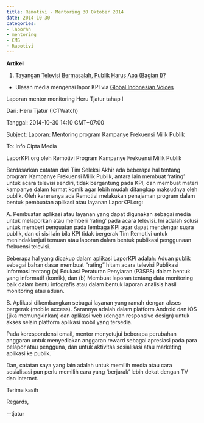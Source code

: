 ```yaml
---
title: Remotivi - Mentoring 30 Oktober 2014
date: 2014-10-30
categories:
- laporan
- mentoring
- CMS
- Rapotivi
---
```


**Artikel**

1. [Tayangan Televisi Bermasalah, Publik Harus Apa (Bagian I)?](http://ciptamedia.org/tayangan-televisi-bermasalah-publik-harus-apa-bagian-i/)

* Ulasan media mengenai lapor KPI via [Global Indonesian Voices](http://www.globalindonesianvoices.com/16963/this-android-app-by-remotivi-helps-fight-bad-indonesian-tv-shows)

Laporan mentor monitoring Heru Tjatur tahap I

Dari: Heru Tjatur (ICTWatch) 

Tanggal: 2014-10-30 14:10 GMT+07:00 

Subject: Laporan: Mentoring program Kampanye Frekuensi Milik Publik 

To: Info Cipta Media 

LaporKPI.org oleh Remotivi 
Program Kampanye Frekuensi Milik Publik

Berdasarkan catatan dari Tim Seleksi Akhir ada beberapa hal tentang program Kampanye Frekuensi Milik Publik, antara lain membuat ‘rating’ untuk acara televisi sendiri, tidak bergantung pada KPI, dan membuat materi kampanye dalam format komik agar lebih mudah ditangkap maksudnya oleh publik. Oleh karenanya ada Remotivi melakukan penajaman program dalam bentuk pembuatan aplikasi atau layanan LaporKPI.org:


A. Pembuatan aplikasi atau layanan yang dapat digunakan sebagai media untuk melaporkan atau memberi ‘rating’ pada acara televisi. Ini adalah solusi untuk memberi penguatan pada lembaga KPI agar dapat mendengar suara publik, dan di sisi lain bila KPI tidak bergerak Tim Remotivi untuk menindaklanjuti temuan atau laporan dalam bentuk publikasi penggunaan frekuensi televisi.

Beberapa hal yang dicakup dalam aplikasi LaporKPI adalah: 
Aduan publik sebagai bahan dasar membuat “rating” hitam acara televisi Publikasi informasi tentang (a) Edukasi Peraturan Penyiaran (P3SPS) dalam bentuk yang informatif (komik), dan (b) Membuat laporan tentang data monitoring baik dalam bentu infografis atau dalam bentuk laporan analisis hasil monitoring atau aduan.


B. Aplikasi dikembangkan sebagai layanan yang ramah dengan akses bergerak (mobile access). Sarannya adalah dalam platform Android dan iOS (jika memungkinkan) dan aplikasi web (dengan responsive design) untuk akses selain platform aplikasi mobil yang tersedia.


Pada korespondensi email, mentor menyetujui beberapa perubahan anggaran untuk menyediakan anggaran reward sebagai apresiasi pada para pelapor atau pengguna, dan untuk aktivitas sosialisasi atau marketing aplikasi ke publik.


Dan, catatan saya yang lain adalah untuk memilih media atau cara sosialisasi pun perlu memilih cara yang ‘berjarak’ lebih dekat dengan TV dan Internet.


Terima kasih 

Regards, 

--tjatur
